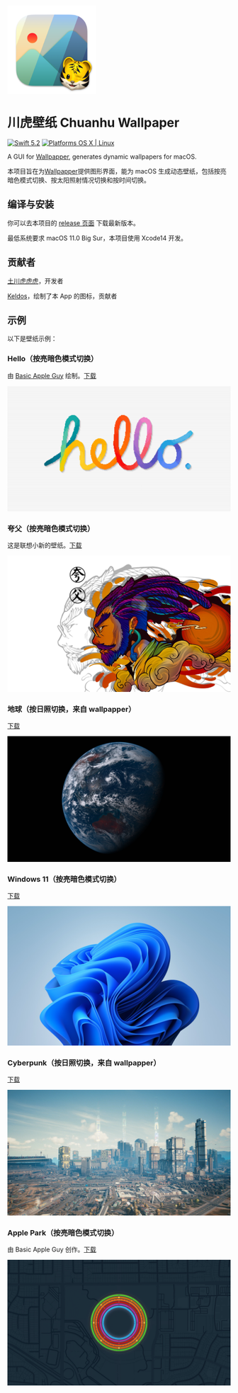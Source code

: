 <img src="resources/chWallpaper.png" width="200px">

# 川虎壁纸 Chuanhu Wallpaper

[![Swift 5.2](https://img.shields.io/badge/Swift-5.2-orange.svg?style=flat)](ttps://developer.apple.com/swift/)  [![Platforms OS X \| Linux](https://img.shields.io/badge/Platforms-macOS%20-lightgray.svg?style=flat)](https://developer.apple.com/swift/) 

A GUI for [Wallpapper](https://github.com/mczachurski/wallpapper), generates dynamic wallpapers for macOS.

本项目旨在为[Wallpapper](https://github.com/mczachurski/wallpapper)提供图形界面，能为 macOS 生成动态壁纸，包括按亮暗色模式切换、按太阳照射情况切换和按时间切换。

## 编译与安装

你可以去本项目的 [release 页面](https://github.com/GaiZhenbiao/ChuanhuWallpaper/releases/tag/v1.6) 下载最新版本。

最低系统要求 macOS 11.0 Big Sur，本项目使用 Xcode14 开发。

## 贡献者

[土川虎虎虎](https://space.bilibili.com/29125536)，开发者

[Keldos](https://github.com/Keldos-Li)，绘制了本 App 的图标，贡献者

## 示例

以下是壁纸示例：

### Hello（按亮暗色模式切换）

由 [Basic Apple Guy](https://basicappleguy.com/basicappleblog/hello-20) 绘制。[下载](https://www.icloud.com.cn/iclouddrive/012EtxZCzufN9Ci4RurixpoUg#hello)

![Hello](resources/hello.jpeg)

### 夸父（按亮暗色模式切换）

这是联想小新的壁纸。[下载](https://www.icloud.com.cn/iclouddrive/051Yu23joU5LfVuy3Wd5YALrQ)

![夸父](resources/夸父.jpeg)

### 地球（按日照切换，来自 wallpapper）

[下载](https://www.icloud.com.cn/iclouddrive/03eLDbNObIa6N8b-4ghD7MWOw#Earth_View)

![Earth View](resources/Earth.jpeg)

### Windows 11（按亮暗色模式切换）

[下载](https://www.icloud.com.cn/iclouddrive/0dd8CSI3QFfRxyAf9YlJs-fig#bloom)

![Bloom](resources/bloom.png)

### Cyberpunk（按日照切换，来自 wallpapper）

[下载](https://www.icloud.com.cn/iclouddrive/03eLDbNObIa6N8b-4ghD7MWOw#Earth_View)

![Cyberpunk](resources/cyberpunk.png)

### Apple Park（按亮暗色模式切换）

由 Basic Apple Guy 创作。[下载](https://www.icloud.com.cn/iclouddrive/0f0WOzeKYpARy9_8kAIJ7nuxg#ApplePark)

![Apple Park](resources/ApplePark.png)
